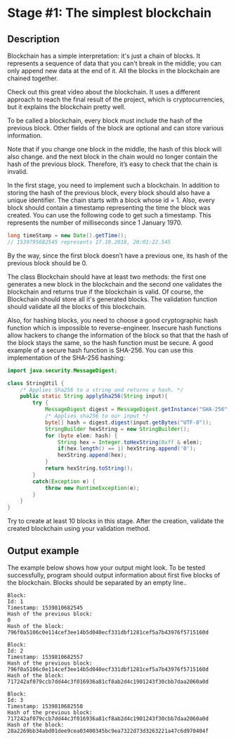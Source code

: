 # Stage #1: The simplest blockchain

## Description

Blockchain has a simple interpretation: it's just a chain of blocks. It represents a sequence of data that you can't break in the middle; you can only append new data at the end of it. All the blocks in the blockchain are chained together.

Check out this great video about the blockchain. It uses a different approach to reach the final result of the project, which is cryptocurrencies, but it explains the blockchain pretty well. 

To be called a blockchain, every block must include the hash of the previous block. Other fields of the block are optional and can store various information. 

Note that if you change one block in the middle, the hash of this block will also change. and the next block in the chain would no longer contain the hash of the previous block. Therefore, it’s easy to check that the chain is invalid. 

In the first stage, you need to implement such a blockchain. In addition to storing the hash of the previous block, every block should also have a unique identifier. The chain starts with a block whose id = 1. Also, every block should contain a timestamp representing the time the block was created. You can use the following code to get such a timestamp. This represents the number of milliseconds since 1 January 1970.
```Java
long timeStamp = new Date().getTime();
// 1539795682545 represents 17.10.2018, 20:01:22.545
```
By the way, since the first block doesn’t have a previous one, its hash of the previous block should be 0. 

The class Blockchain should have at least two methods: the first one generates a new block in the blockchain and the second one validates the blockchain and returns true if the blockchain is valid. Of course, the Blockchain should store all it's generated blocks. The validation function should validate all the blocks of this blockchain. 

Also, for hashing blocks, you need to choose a good cryptographic hash function which is impossible to reverse-engineer. Insecure hash functions allow hackers to change the information of the block so that that the hash of the block stays the same, so the hash function must be secure. A good example of a secure hash function is SHA-256. You can use this implementation of the SHA-256 hashing:

```Java
import java.security.MessageDigest;

class StringUtil {
    /* Applies Sha256 to a string and returns a hash. */
    public static String applySha256(String input){
        try {
            MessageDigest digest = MessageDigest.getInstance("SHA-256");
            /* Applies sha256 to our input */
            byte[] hash = digest.digest(input.getBytes("UTF-8"));
            StringBuilder hexString = new StringBuilder();
            for (byte elem: hash) {
                String hex = Integer.toHexString(0xff & elem);
                if(hex.length() == 1) hexString.append('0');
                hexString.append(hex);
            }
            return hexString.toString();
        }
        catch(Exception e) {
            throw new RuntimeException(e);
        }
    }
}
```

Try to create at least 10 blocks in this stage. After the creation, validate the created blockchain using your validation method.
## Output example

The example below shows how your output might look. To be tested successfully, program should output information about first five blocks of the blockchain. Blocks should be separated by an empty line.. 

```
Block:
Id: 1
Timestamp: 1539810682545
Hash of the previous block: 
0
Hash of the block: 
796f0a5106c0e114cef3ee14b5d040ecf331dbf1281cef5a7b43976f5715160d

Block:
Id: 2
Timestamp: 1539810682557
Hash of the previous block: 
796f0a5106c0e114cef3ee14b5d040ecf331dbf1281cef5a7b43976f5715160d
Hash of the block: 
717242af079ccb7dd44c3f016936a81cf8ab2d4c1901243f30cbb7daa2060a0d

Block:
Id: 3
Timestamp: 1539810682558
Hash of the previous block: 
717242af079ccb7dd44c3f016936a81cf8ab2d4c1901243f30cbb7daa2060a0d
Hash of the block: 
28a2269bb34abd01dee9cea03400345bc9ea7322d73d3263221a47c6d970404f
```